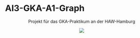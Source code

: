 # AI3-GKA-A1-Graph
<div align="center">
Projekt für das GKA-Praktikum an der HAW-Hamburg

![](https://raw.githubusercontent.com/BAAMMM1/AI3-GKA-A1-Graph/master/teaser.gif)

</div>
